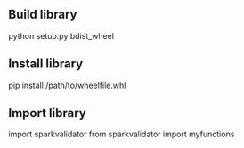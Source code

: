 ## Build library 
python setup.py bdist_wheel

## Install library
pip install /path/to/wheelfile.whl

 ## Import library
import sparkvalidator
from sparkvalidator import myfunctions

